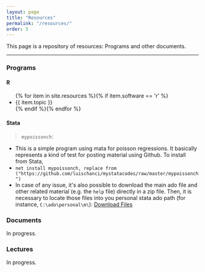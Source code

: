 ```yaml
---
layout: page
title: "Resources"
permalink: "/resources/"
order: 5
---
```


This page is a repository of resources: Programs and other documents.

-----
### Programs

#### R
<!--- (Estoy trabajando en esta parte: crear lin similar a publicaciones... postear contenido de clases) -->

<div id="resources">
<ul class="ul-resources">
  {% for item in site.resources %}{% if item.software == 'r' %}
    <li>
    {{ item.topic }}
    </li>
  {% endif %}{% endfor %}
</ul>
</div>


#### Stata
> `mypoissonch`:
  - This is a simple program using mata for poisson regressions. It basically represents a kind of test for posting material using Github. To install from Stata,
  - `net install mypoissonch, replace from ("https://github.com/luischanci/mystatacodes/raw/master/mypoissonch")`
  - In case of any issue, it's also possible to download the main ado file and other related material (e.g. the `help` file) directly in a zip file. Then, it is necessary to locate those files into you personal stata ado path (for instance, `C:\ado\personal\m\`): <a href="https://github.com/luischanci/mystatacodes/raw/master/mypoissonch/zipball/master">Download Files</a>


### Documents

In progress.

### Lectures

In progress.
